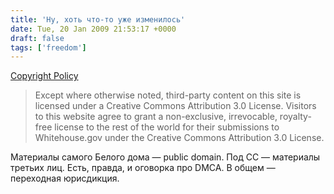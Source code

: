 ```yaml
---
title: 'Ну, хоть что-то уже изменилось'
date: Tue, 20 Jan 2009 21:53:17 +0000
draft: false
tags: ['freedom']
---
```


[Copyright Policy](http://www.whitehouse.gov/copyright/)

> Except where otherwise noted, third-party content on this site is licensed under a Creative Commons Attribution 3.0 License. Visitors to this website agree to grant a non-exclusive, irrevocable, royalty-free license to the rest of the world for their submissions to Whitehouse.gov under the Creative Commons Attribution 3.0 License.

Материалы самого Белого дома — public domain. Под СС — материалы третьих лиц. Есть, правда, и оговорка про DMCA. В общем — переходная юрисдикция.
